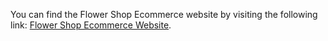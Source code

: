You can find the Flower Shop Ecommerce website by visiting the following link: [Flower Shop Ecommerce Website](https://samalaprashamsa.github.io/Flower/).
